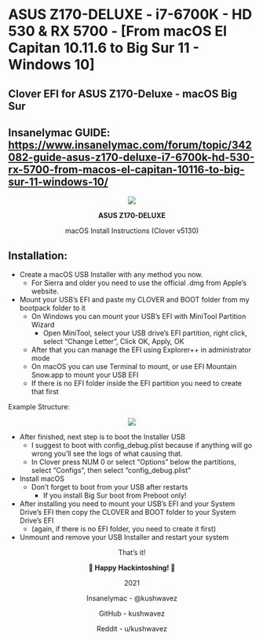 # ASUS Z170-DELUXE - i7-6700K - HD 530 & RX 5700 - [From macOS El Capitan 10.11.6 to Big Sur 11 - Windows 10]
 ## Clover EFI for ASUS Z170-Deluxe - macOS Big Sur
 ## Insanelymac GUIDE: https://www.insanelymac.com/forum/topic/342082-guide-asus-z170-deluxe-i7-6700k-hd-530-rx-5700-from-macos-el-capitan-10116-to-big-sur-11-windows-10/
 <p align=center>
    <img src="https://www.asus.com/media/global/products/x2NF8IZy4dM3NgLH/P_setting_fff_1_90_end_500.png">
</p>

<p align="center"><b>ASUS Z170-DELUXE</b></p>
<p align=center>macOS Install Instructions (Clover v5130)</p>


## Installation:
- Create a macOS USB Installer with any method you now.
    - For Sierra and older you need to use the official .dmg from Apple’s website.
- Mount your USB’s EFI and paste my CLOVER and BOOT folder from my bootpack
folder to it
    - On Windows you can mount your USB’s EFI with MiniTool Partition Wizard
        - Open MiniTool, select your USB drive’s EFI partition, right click, select “Change Letter”, Click OK, Apply, OK
    - After that you can manage the EFI using Explorer++ in administrator mode
    - On macOS you can use Terminal to mount, or use EFI Mountain Snow.app to mount your USB EFI
    - If there is no EFI folder inside the EFI partition you need to create that first
 
Example Structure:
<p align=center>
    <img src="https://i.ibb.co/5FZthw6/Picture-1.png">
</p>

- After finished, next step is to boot the Installer USB
    - I suggest to boot with config_debug.plist because if anything will go wrong you’ll see the logs of what causing that. 
    - In Clover press NUM 0 or select “Options” below the partitions, select “Configs”, then select “config_debug.plist” 
- Install macOS 
    - Don’t forget to boot from your USB after restarts 
        - If you install Big Sur boot from Preboot only! 
- After installing you need to mount your USB’s EFI and your System Drive’s EFI then copy the CLOVER and BOOT folder to your System Drive’s EFI  
    - (again, if there is no EFI folder, you need to create it first) 
- Unmount and remove your USB Installer and restart your system 

<p align=center>That’s it!</p>
<p align=center><b> Happy Hackintoshing!  </b></p>
<p align=center>2021</p>
<p align=center>Insanelymac - @kushwavez</p>
<p align=center>GitHub - kushwavez</p>
<p align=center>Reddit - u/kushwavez</p>
